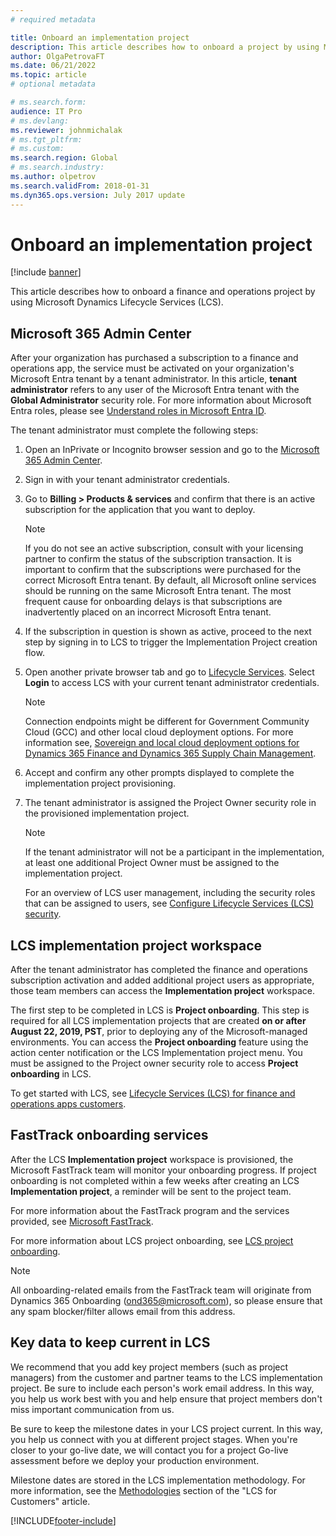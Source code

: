 ```yaml
---
# required metadata

title: Onboard an implementation project
description: This article describes how to onboard a project by using Microsoft Dynamics Lifecycle Services (LCS).
author: OlgaPetrovaFT
ms.date: 06/21/2022
ms.topic: article
# optional metadata

# ms.search.form:  
audience: IT Pro
# ms.devlang: 
ms.reviewer: johnmichalak
# ms.tgt_pltfrm: 
# ms.custom: 
ms.search.region: Global
# ms.search.industry: 
ms.author: olpetrov
ms.search.validFrom: 2018-01-31
ms.dyn365.ops.version: July 2017 update
---
```


# Onboard an implementation project

[!include [banner](../../../finance/includes/banner.md)]

This article describes how to onboard a finance and operations project by using Microsoft Dynamics Lifecycle Services (LCS).

## Microsoft 365 Admin Center

After your organization has purchased a subscription to a finance and operations app, the service must be activated on your organization's Microsoft Entra tenant by a tenant administrator. In this article, **tenant administrator** refers to any user of the Microsoft Entra tenant with the **Global Administrator** security role. For more information about Microsoft Entra roles, please see [Understand roles in Microsoft Entra ID](/azure/active-directory/roles/concept-understand-roles).

The tenant administrator must complete the following steps:

1. Open an InPrivate or Incognito browser session and go to the [Microsoft 365 Admin Center](https://admin.microsoft.com/).
2. Sign in with your tenant administrator credentials.
3. Go to **Billing > Products & services** and confirm that there is an active subscription for the application that you want to deploy. 
   > [!NOTE]
   > If you do not see an active subscription, consult with your licensing partner to confirm the status of the subscription transaction. It is important to confirm that the subscriptions were purchased for the correct Microsoft Entra tenant.  By default, all Microsoft online services should be running on the same Microsoft Entra tenant. The most frequent cause for onboarding delays is that subscriptions are inadvertently placed on an incorrect Microsoft Entra tenant. 
4. If the subscription in question is shown as active, proceed to the next step by signing in to LCS to trigger the Implementation Project creation flow.
5. Open another private browser tab and go to [Lifecycle Services](https://lcs.dynamics.com). Select **Login** to access LCS with your current tenant administrator credentials.
   > [!NOTE]
   > Connection endpoints might be different for Government Community Cloud (GCC) and other local cloud deployment options. For more information see, [Sovereign and local cloud deployment options for Dynamics 365 Finance and Dynamics 365 Supply Chain Management](../deployment/deployment-options-geo.md).
7. Accept and confirm any other prompts displayed to complete the implementation project provisioning.
8. The tenant administrator is assigned the Project Owner security role in the provisioned implementation project.  
   > [!NOTE]
   > If the tenant administrator will not be a participant in the implementation, at least one additional Project Owner must be assigned to the implementation project.

   For an overview of LCS user management, including the security roles that can be assigned to users, see [Configure Lifecycle Services (LCS) security](../lifecycle-services/configure-lcs-security.md#configuring-project-security).

## LCS implementation project workspace

After the tenant administrator has completed the finance and operations subscription activation and added additional project users as appropriate, those team members can access the **Implementation project** workspace.

The first step to be completed in LCS is **Project onboarding**. This step is required for all LCS implementation projects that are created **on or after August 22, 2019, PST**, prior to deploying any of the Microsoft-managed environments. You can access the **Project onboarding** feature using the action center notification or the LCS Implementation project menu. You must be assigned to the Project owner security role to access **Project onboarding** in LCS.

To get started with LCS, see [Lifecycle Services (LCS) for finance and operations apps customers](../lifecycle-services/lcs-works-lcs.md). 

## FastTrack onboarding services

After the LCS **Implementation project** workspace is provisioned, the Microsoft FastTrack team will monitor your onboarding progress. If project onboarding is not completed within a few weeks after creating an LCS **Implementation project**, a reminder will be sent to the project team. 

For more information about the FastTrack program and the services provided, see [Microsoft FastTrack](/dynamics365/fasttrack/).

For more information about LCS project onboarding, see [LCS project onboarding](../lifecycle-services/project-onboarding.md).


> [!NOTE]
> All onboarding-related emails from the FastTrack team will originate from Dynamics 365 Onboarding (<ond365@microsoft.com>), so please ensure that any spam blocker/filter allows email from this address.


## Key data to keep current in LCS

We recommend that you add key project members (such as project managers) from the customer and partner teams to the LCS implementation project. Be sure to include each person's work email address. In this way, you help us work best with you and help ensure that project members don't miss important communication from us.

Be sure to keep the milestone dates in your LCS project current. In this way, you help us connect with you at different project stages. When you're closer to your go-live date, we will contact you for a project Go-live assessment before we deploy your production environment.

Milestone dates are stored in the LCS implementation methodology. For more information, see the [Methodologies](../lifecycle-services/lcs-works-lcs.md#methodologies) section of the "LCS for Customers" article.


[!INCLUDE[footer-include](../../../includes/footer-banner.md)]